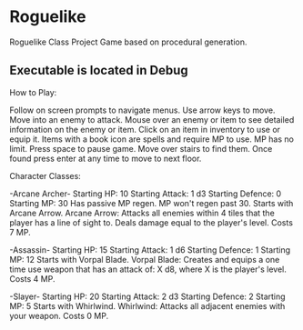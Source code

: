 # Roguelike
Roguelike Class Project
Game based on procedural generation.

## Executable is located in Debug

How to Play:

Follow on screen prompts to navigate menus.
Use arrow keys to move.
Move into an enemy to attack.
Mouse over an enemy or item to see detailed information on the enemy or item.
Click on an item in inventory to use or equip it.
Items with a book icon are spells and require MP to use.
MP has no limit.
Press space to pause game.
Move over stairs to find them. Once found press enter at any time to move to next floor.


Character Classes:

-Arcane Archer-
Starting HP: 10
Starting Attack: 1 d3
Starting Defence: 0
Starting MP: 30
Has passive MP regen. MP won't regen past 30.
Starts with Arcane Arrow. Arcane Arrow: Attacks all enemies within 4 tiles that the player has a line of sight to. Deals damage equal to the player's level. Costs 7 MP.

-Assassin-
Starting HP: 15
Starting Attack: 1 d6
Starting Defence: 1
Starting MP: 12
Starts with Vorpal Blade. Vorpal Blade: Creates and equips a one time use weapon that has an attack of: X d8, where X is the player's level. Costs 4 MP.

-Slayer-
Starting HP: 20
Starting Attack: 2 d3
Starting Defence: 2
Starting MP: 5
Starts with Whirlwind. Whirlwind: Attacks all adjacent enemies with your weapon. Costs 0 MP.
